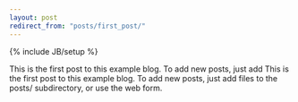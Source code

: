 ```yaml
---
layout: post
redirect_from: "posts/first_post/"
---
```

{% include JB/setup %}

This is the first post to this example blog. To add new posts, just add
This is the first post to this example blog. To add new posts, just add
files to the posts/ subdirectory, or use the web form.

